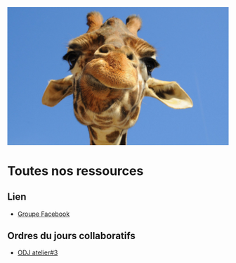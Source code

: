 ![mascotte](https://github.com/cnvpoilsauxpieds/documentation/blob/master/media/mascotte.jpg)

# Toutes nos ressources

## Lien
- [Groupe Facebook](https://www.facebook.com/groups/1401618046569855/)

## Ordres du jours collaboratifs
- [ODJ atelier#3](https://mensuel.framapad.org/p/ordredujouratelier3)

